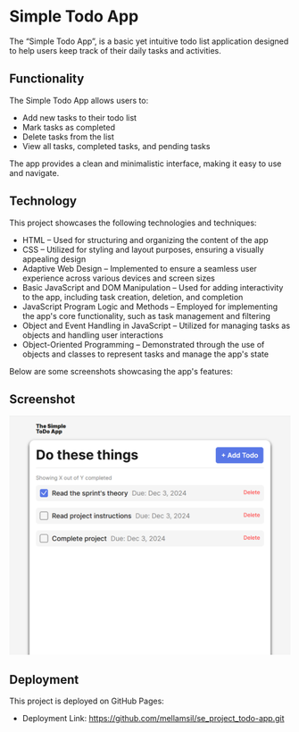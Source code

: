 # Simple Todo App

The “Simple Todo App”, is a basic yet intuitive todo list application designed to help users keep track of their daily tasks and activities.

## Functionality

The Simple Todo App allows users to:

- Add new tasks to their todo list
- Mark tasks as completed
- Delete tasks from the list
- View all tasks, completed tasks, and pending tasks

The app provides a clean and minimalistic interface, making it easy to use and navigate.

## Technology

This project showcases the following technologies and techniques:

- HTML – Used for structuring and organizing the content of the app
- CSS – Utilized for styling and layout purposes, ensuring a visually appealing design
- Adaptive Web Design – Implemented to ensure a seamless user experience across various devices and screen sizes
- Basic JavaScript and DOM Manipulation – Used for adding interactivity to the app, including task creation, deletion, and completion
- JavaScript Program Logic and Methods – Employed for implementing the app's core functionality, such as task management and filtering
- Object and Event Handling in JavaScript – Utilized for managing tasks as objects and handling user interactions
- Object-Oriented Programming – Demonstrated through the use of objects and classes to represent tasks and manage the app's state

Below are some screenshots showcasing the app's features:

## Screenshot

![Project features](image.png)

## Deployment

This project is deployed on GitHub Pages:

- Deployment Link: https://github.com/mellamsil/se_project_todo-app.git
